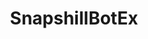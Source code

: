 ---
title: SnapshillBotEx
crosslinks:
- reddevils
- SubredditDrama
- ShitAmericansSay
- badphilosophy
- EnoughTrumpSpam
- Drama
- subredditcancer
- subredditoftheday
- badhistory
- AgainstHateSubreddits
- undelete
- TopMindsOfReddit
- indiadiscussion
- RedditCensorship
- MGTOW
- badeconomics
- badukpolitics
- shittykickstarters
- Gamingcirclejerk
- RPDRDRAMA
---